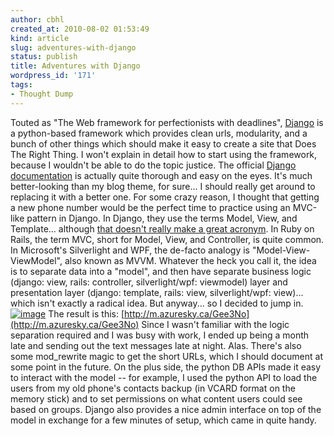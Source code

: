 ```yaml
---
author: cbhl
created_at: 2010-08-02 01:53:49
kind: article
slug: adventures-with-django
status: publish
title: Adventures with Django
wordpress_id: '171'
tags:
- Thought Dump
---
```


Touted as "The Web framework for perfectionists with deadlines",
[Django](http://www.djangoproject.com/) is a python-based framework
which provides clean urls, modularity, and a bunch of other things which
should make it easy to create a site that Does The Right Thing. I won't
explain in detail how to start using the framework, because I wouldn't
be able to do the topic justice. The official [Django
documentation](http://docs.djangoproject.com/en/dev/) is actually quite
thorough and easy on the eyes. It's much better-looking than my blog
theme, for sure... I should really get around to replacing it with a
better one. For some crazy reason, I thought that getting a new phone
number would be the perfect time to practice using an MVC-like pattern
in Django. In Django, they use the terms Model, View, and Template...
although [that doesn't really make a great
acronym](http://docs.djangoproject.com/en/dev/faq/general/#django-appears-to-be-a-mvc-framework-but-you-call-the-controller-the-view-and-the-view-the-template-how-come-you-don-t-use-the-standard-names).
In Ruby on Rails, the term MVC, short for Model, View, and Controller,
is quite common. In Microsoft's Silverlight and WPF, the de-facto
analogy is "Model-View-ViewModel", also known as MVVM. Whatever the heck
you call it, the idea is to separate data into a "model", and then have
separate business logic (django: view, rails: controller,
silverlight/wpf: viewmodel) layer and presentation layer (django:
template, rails: view, silverlight/wpf: view)... which isn't exactly a
radical idea. But anyway... so I decided to jump in.
[![image](http://images.azuresky.ca/blog/wp-content/uploads/2010/08/django-screenshot-150x150.png "django-screenshot")](http://images.azuresky.ca/blog/wp-content/uploads/2010/08/django-screenshot.png)
The result is this:
[http://m.azuresky.ca/Gee3No](http://m.azuresky.ca/Gee3No) Since I
wasn't familiar with the logic separation required and I was busy with
work, I ended up being a month late and sending out the text messages
late at night. Alas. There's also some mod\_rewrite magic to get the
short URLs, which I should document at some point in the future. On the
plus side, the python DB APIs made it easy to interact with the model --
for example, I used the python API to load the users from my old phone's
contacts backup (in VCARD format on the memory stick) and to set
permissions on what content users could see based on groups. Django also
provides a nice admin interface on top of the model in exchange for a
few minutes of setup, which came in quite handy.
